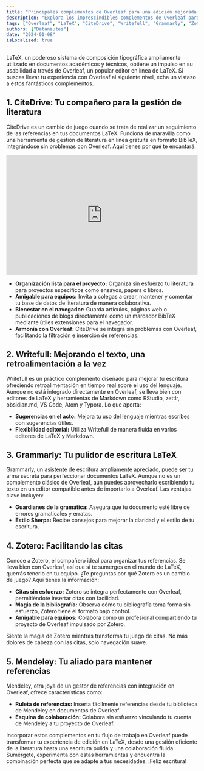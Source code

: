 ```yaml
---
title: "Principales complementos de Overleaf para una edición mejorada de LaTeX"
description: "Explora los imprescindibles complementos de Overleaf para mejorar tu experiencia de edición en LaTeX. Desde la gestión completa de la literatura con CiteDrive hasta la escritura refinada con Writefull, descubre las herramientas que optimizarán tu flujo de trabajo."
tags: ["Overleaf", "LaTeX", "CiteDrive", "Writefull", "Grammarly", "Zotero", "Mendeley"]
authors: ["Datanautes"]
date: "2024-01-08"
isLocalized: true
---
```


LaTeX, un poderoso sistema de composición tipográfica ampliamente utilizado en documentos académicos y técnicos, obtiene un impulso en su usabilidad a través de Overleaf, un popular editor en línea de LaTeX. Si buscas llevar tu experiencia con Overleaf al siguiente nivel, echa un vistazo a estos fantásticos complementos.

## 1. CiteDrive: Tu compañero para la gestión de literatura

CiteDrive es un cambio de juego cuando se trata de realizar un seguimiento de las referencias en tus documentos LaTeX. Funciona de maravilla como una herramienta de gestión de literatura en línea gratuita en formato BibTeX, integrándose sin problemas con Overleaf. Aquí tienes por qué te encantará:

<iframe width="100%" height="315" src="https://www.youtube.com/embed/bHD94qM0vyg?si=5QCelGCRdSkYWyDk" title="Reproductor de video de YouTube" frameborder="0" allow="accelerometer; autoplay; clipboard-write; encrypted-media; gyroscope; picture-in-picture; web-share" allowfullscreen></iframe>

- **Organización lista para el proyecto:** Organiza sin esfuerzo tu literatura para proyectos específicos como ensayos, papers o libros.
- **Amigable para equipos:** Invita a colegas a crear, mantener y comentar tu base de datos de literatura de manera colaborativa.
- **Bienestar en el navegador:** Guarda artículos, páginas web o publicaciones de blogs directamente como un marcador BibTeX mediante útiles extensiones para el navegador.
- **Armonía con Overleaf:** CiteDrive se integra sin problemas con Overleaf, facilitando la filtración e inserción de referencias.

## 2. Writefull: Mejorando el texto, una retroalimentación a la vez

Writefull es un práctico complemento diseñado para mejorar tu escritura ofreciendo retroalimentación en tiempo real sobre el uso del lenguaje. Aunque no está integrado directamente en Overleaf, se lleva bien con editores de LaTeX y herramientas de Markdown como RStudio, zettlr, obsidian.md, VS Code, Atom y Typora. Lo que aporta:

- **Sugerencias en el acto:** Mejora tu uso del lenguaje mientras escribes con sugerencias útiles.
- **Flexibilidad editorial:** Utiliza Writefull de manera fluida en varios editores de LaTeX y Markdown.

## 3. Grammarly: Tu pulidor de escritura LaTeX

Grammarly, un asistente de escritura ampliamente apreciado, puede ser tu arma secreta para perfeccionar documentos LaTeX. Aunque no es un complemento clásico de Overleaf, aún puedes aprovecharlo escribiendo tu texto en un editor compatible antes de importarlo a Overleaf. Las ventajas clave incluyen:

- **Guardianes de la gramática:** Asegura que tu documento esté libre de errores gramaticales y erratas.
- **Estilo Sherpa:** Recibe consejos para mejorar la claridad y el estilo de tu escritura.

## 4. Zotero: Facilitando las citas

Conoce a Zotero, el compañero ideal para organizar tus referencias. Se lleva bien con Overleaf, así que si te sumerges en el mundo de LaTeX, querrás tenerlo en tu equipo. ¿Te preguntas por qué Zotero es un cambio de juego? Aquí tienes la información:

- **Citas sin esfuerzo:** Zotero se integra perfectamente con Overleaf, permitiéndote insertar citas con facilidad.
- **Magia de la bibliografía:** Observa cómo tu bibliografía toma forma sin esfuerzo, Zotero tiene el formato bajo control.
- **Amigable para equipos:** Colabora como un profesional compartiendo tu proyecto de Overleaf impulsado por Zotero.

Siente la magia de Zotero mientras transforma tu juego de citas. No más dolores de cabeza con las citas, solo navegación suave.

## 5. Mendeley: Tu aliado para mantener referencias

Mendeley, otra joya de un gestor de referencias con integración en Overleaf, ofrece características como:

- **Ruleta de referencias:** Inserta fácilmente referencias desde tu biblioteca de Mendeley en documentos de Overleaf.
- **Esquina de colaboración:** Colabora sin esfuerzo vinculando tu cuenta de Mendeley a tu proyecto de Overleaf.

Incorporar estos complementos en tu flujo de trabajo en Overleaf puede transformar tu experiencia de edición en LaTeX, desde una gestión eficiente de la literatura hasta una escritura pulida y una colaboración fluida. Sumérgete, experimenta con estas herramientas y encuentra la combinación perfecta que se adapte a tus necesidades. ¡Feliz escritura!
